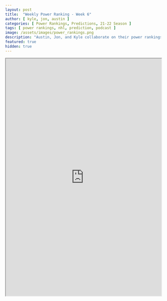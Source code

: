 ```yaml
---
layout: post
title:  "Weekly Power Ranking - Week 6"
author: [ kyle, jon, austin ]
categories: [ Power Rankings, Predictions, 21-22 Season ]
tags: [ power rankings, nhl, prediction, podcast ]
image: /assets/images/power_rankings.png
description: "Austin, Jon, and Kyle collaborate on their power rankings for week 6 of the NHL 2021 season."
featured: true
hidden: true
---
```


<iframe src="https://docs.google.com/spreadsheets/d/e/2PACX-1vTEVyzupo2xicBpwAShnt0hRkpGg-cxA2xn7jKQTBkZ-zgkaJmGrqXuV7ISc9J9rb1L3GukjBmhvjh_/pubhtml?gid=0&amp;single=true&amp;widget=true&amp;headers=false"  width="100%" height="770"></iframe>
